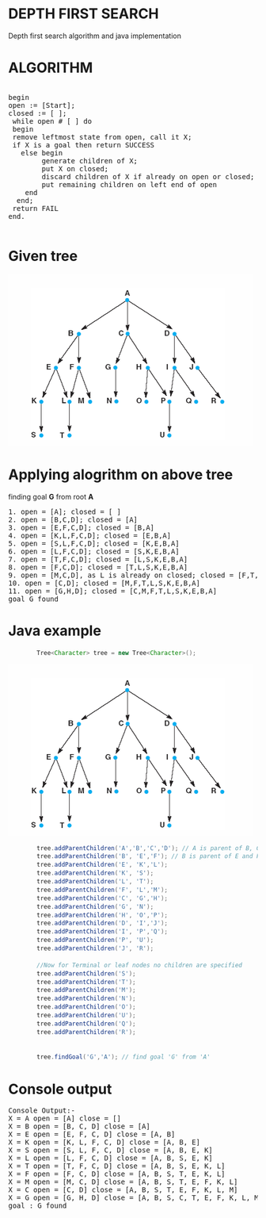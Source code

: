 # DEPTH FIRST SEARCH

Depth first search algorithm and java implementation

# ALGORITHM
<pre>

begin 
open := [Start];
closed := [ ];
 while open # [ ] do
 begin
 remove leftmost state from open, call it X; 
 if X is a goal then return SUCCESS
   else begin
        generate children of X;
        put X on closed; 
        discard children of X if already on open or closed;
        put remaining children on left end of open
    end 
  end; 
 return FAIL 
end. 

</pre>

# Given tree
![Tree](https://github.com/umer0586/depth-first-search/blob/master/tree.png)

# Applying alogrithm on above tree
finding goal **G** from root **A**
<pre>
1. open = [A]; closed = [ ] 
2. open = [B,C,D]; closed = [A] 
3. open = [E,F,C,D]; closed = [B,A] 
4. open = [K,L,F,C,D]; closed = [E,B,A]
5. open = [S,L,F,C,D]; closed = [K,E,B,A]
6. open = [L,F,C,D]; closed = [S,K,E,B,A] 
7. open = [T,F,C,D]; closed = [L,S,K,E,B,A] 
8. open = [F,C,D]; closed = [T,L,S,K,E,B,A]
9. open = [M,C,D], as L is already on closed; closed = [F,T,L,S,K,E,B,A] 
10. open = [C,D]; closed = [M,F,T,L,S,K,E,B,A] 
11. open = [G,H,D]; closed = [C,M,F,T,L,S,K,E,B,A] 
goal <bold>G</bold> found
</pre>

# Java example
```java
		Tree<Character> tree = new Tree<Character>();
```	
![Tree](https://github.com/umer0586/depth-first-search/blob/master/tree.png)
    
```java		
		tree.addParentChildren('A','B','C','D'); // A is parent of B, C and D
		tree.addParentChildren('B', 'E','F'); // B is parent of E and F
		tree.addParentChildren('E', 'K','L');
		tree.addParentChildren('K', 'S');
		tree.addParentChildren('L', 'T');
		tree.addParentChildren('F', 'L','M');
		tree.addParentChildren('C', 'G','H');
		tree.addParentChildren('G', 'N');
		tree.addParentChildren('H', 'O','P');
		tree.addParentChildren('D', 'I','J');
		tree.addParentChildren('I', 'P','Q');
		tree.addParentChildren('P', 'U');
		tree.addParentChildren('J', 'R');
		
		//Now for Terminal or leaf nodes no children are specified
		tree.addParentChildren('S'); 
		tree.addParentChildren('T');
		tree.addParentChildren('M');
		tree.addParentChildren('N');
		tree.addParentChildren('O');
		tree.addParentChildren('U');
		tree.addParentChildren('Q');
		tree.addParentChildren('R');
		
	
		tree.findGoal('G','A'); // find goal 'G' from 'A'
```
# Console output
<pre>
Console Output:-
X = A open = [A] close = []
X = B open = [B, C, D] close = [A]
X = E open = [E, F, C, D] close = [A, B]
X = K open = [K, L, F, C, D] close = [A, B, E]
X = S open = [S, L, F, C, D] close = [A, B, E, K]
X = L open = [L, F, C, D] close = [A, B, S, E, K]
X = T open = [T, F, C, D] close = [A, B, S, E, K, L]
X = F open = [F, C, D] close = [A, B, S, T, E, K, L]
X = M open = [M, C, D] close = [A, B, S, T, E, F, K, L]
X = C open = [C, D] close = [A, B, S, T, E, F, K, L, M]
X = G open = [G, H, D] close = [A, B, S, C, T, E, F, K, L, M]
goal : G found

</pre>
